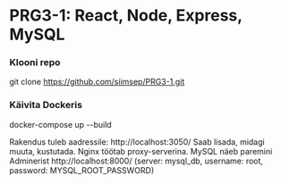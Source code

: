 # PRG3-1: React, Node, Express, MySQL 
### Klooni repo

git clone https://github.com/siimsep/PRG3-1.git

### Käivita Dockeris

docker-compose up --build


Rakendus tuleb aadressile: http://localhost:3050/
Saab lisada, midagi muuta, kustutada. Nginx töötab proxy-serverina. 
MySQL näeb paremini Adminerist http://localhost:8000/ (server: mysql_db, username: root, password: MYSQL_ROOT_PASSWORD)
